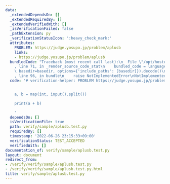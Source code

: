 ```yaml
---
data:
  _extendedDependsOn: []
  _extendedRequiredBy: []
  _extendedVerifiedWith: []
  _isVerificationFailed: false
  _pathExtension: py
  _verificationStatusIcon: ':heavy_check_mark:'
  attributes:
    PROBLEM: https://judge.yosupo.jp/problem/aplusb
    links:
    - https://judge.yosupo.jp/problem/aplusb
  bundledCode: "Traceback (most recent call last):\n  File \"/opt/hostedtoolcache/Python/3.10.5/x64/lib/python3.10/site-packages/onlinejudge_verify/documentation/build.py\"\
    , line 71, in _render_source_code_stat\n    bundled_code = language.bundle(stat.path,\
    \ basedir=basedir, options={'include_paths': [basedir]}).decode()\n  File \"/opt/hostedtoolcache/Python/3.10.5/x64/lib/python3.10/site-packages/onlinejudge_verify/languages/python.py\"\
    , line 96, in bundle\n    raise NotImplementedError\nNotImplementedError\n"
  code: '# verification-helper: PROBLEM https://judge.yosupo.jp/problem/aplusb


    a, b = map(int, input().split())

    print(a + b)

    '
  dependsOn: []
  isVerificationFile: true
  path: verify/sample/aplusb.test.py
  requiredBy: []
  timestamp: '2022-06-26 23:15:33+09:00'
  verificationStatus: TEST_ACCEPTED
  verifiedWith: []
documentation_of: verify/sample/aplusb.test.py
layout: document
redirect_from:
- /verify/verify/sample/aplusb.test.py
- /verify/verify/sample/aplusb.test.py.html
title: verify/sample/aplusb.test.py
---
```

